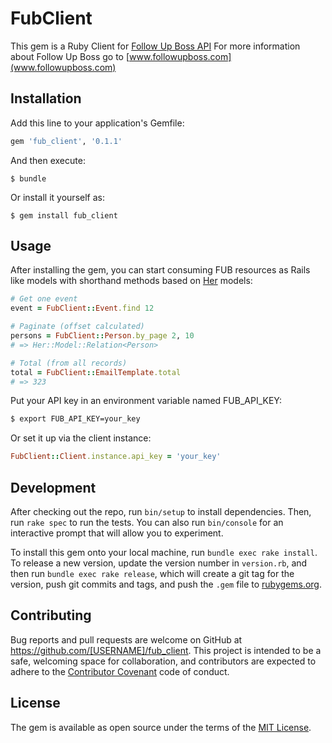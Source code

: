 # FubClient

This gem is a Ruby Client for [Follow Up Boss API](https://api.followupboss.com/api-documentation/)
For more information about Follow Up Boss go to [www.followupboss.com](www.followupboss.com)

## Installation

Add this line to your application's Gemfile:

```ruby
gem 'fub_client', '0.1.1'
```

And then execute:

    $ bundle

Or install it yourself as:

    $ gem install fub_client

## Usage

After installing the gem, you can start consuming FUB resources as Rails like 
models with shorthand methods based on [Her](https://github.com/remiprev/her) 
models:

```ruby
# Get one event 
event = FubClient::Event.find 12

# Paginate (offset calculated)
persons = FubClient::Person.by_page 2, 10
# => Her::Model::Relation<Person>

# Total (from all records)
total = FubClient::EmailTemplate.total
# => 323
```

Put your API key in an environment variable named FUB_API_KEY:
```bash
$ export FUB_API_KEY=your_key
```

Or set it up via the client instance:

```ruby
FubClient::Client.instance.api_key = 'your_key'
```

## Development

After checking out the repo, run `bin/setup` to install dependencies. Then, run `rake spec` to run the tests. You can also run `bin/console` for an interactive prompt that will allow you to experiment.

To install this gem onto your local machine, run `bundle exec rake install`. To release a new version, update the version number in `version.rb`, and then run `bundle exec rake release`, which will create a git tag for the version, push git commits and tags, and push the `.gem` file to [rubygems.org](https://rubygems.org).

## Contributing

Bug reports and pull requests are welcome on GitHub at https://github.com/[USERNAME]/fub_client. This project is intended to be a safe, welcoming space for collaboration, and contributors are expected to adhere to the [Contributor Covenant](http://contributor-covenant.org) code of conduct.


## License

The gem is available as open source under the terms of the [MIT License](http://opensource.org/licenses/MIT).

